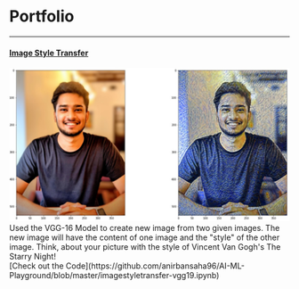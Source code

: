 # Portfolio

---
#### [Image Style Transfer](https://github.com/anirbansaha96/AI-ML-Playground/blob/master/imagestyletransfer-vgg19.ipynb)
<img src="images/style_transfer_output.jpg?raw=true"/>
Used the VGG-16 Model to create new image from two given images. The new image will have the content of one image and the "style" of the other image. Think, about your picture with the style of Vincent Van Gogh's The Starry Night!

<br>
[Check out the Code](https://github.com/anirbansaha96/AI-ML-Playground/blob/master/imagestyletransfer-vgg19.ipynb)
<br>
<!-- <form action="https://share.streamlit.io/anirbansaha96/asl/main/src/st_asl.py" method="get" target="_blank"><button type="submit">Try it out!</button></form> -->
<br>




